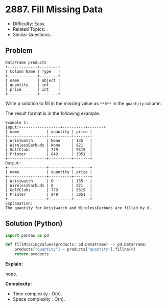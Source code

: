 # 2887. Fill Missing Data

- Difficulty: Easy.
- Related Topics: .
- Similar Questions: .

## Problem

```
DataFrame products
+-------------+--------+
| Column Name | Type   |
+-------------+--------+
| name        | object |
| quantity    | int    |
| price       | int    |
+-------------+--------+
```

Write a solution to fill in the missing value as `**0**` in the `quantity` column.

The result format is in the following example.



```
Example 1:
Input:+-----------------+----------+-------+
| name            | quantity | price |
+-----------------+----------+-------+
| Wristwatch      | None     | 135   |
| WirelessEarbuds | None     | 821   |
| GolfClubs       | 779      | 9319  |
| Printer         | 849      | 3051  |
+-----------------+----------+-------+
Output:
+-----------------+----------+-------+
| name            | quantity | price |
+-----------------+----------+-------+
| Wristwatch      | 0        | 135   |
| WirelessEarbuds | 0        | 821   |
| GolfClubs       | 779      | 9319  |
| Printer         | 849      | 3051  |
+-----------------+----------+-------+
Explanation:
The quantity for Wristwatch and WirelessEarbuds are filled by 0.
```

## Solution (Python)

```python
import pandas as pd

def fillMissingValues(products: pd.DataFrame) -> pd.DataFrame:
    products["quantity"] = products["quantity"].fillna(0)
    return products
```

**Explain:**

nope.

**Complexity:**

- Time complexity : O(n).
- Space complexity : O(n).
